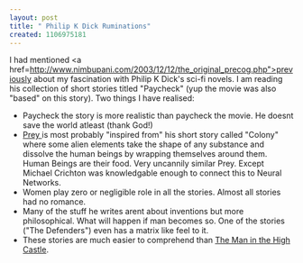 ```yaml
--- 
layout: post
title: " Philip K Dick Ruminations"
created: 1106975181
---
```

I had mentioned <a href=http://www.nimbupani.com/2003/12/12/the_original_precog.php">previously</a> about my fascination with Philip K Dick's sci-fi novels. I am reading his collection of short stories titled "Paycheck" (yup the movie was also "based" on this story). Two things I have realised:
<ul><li>Paycheck the story is more realistic than paycheck the movie. He doesnt save the world atleast (thank God!)</li>
<li><a href="http://www.amazon.com/exec/obidos/tg/detail/-/0066214122/102-0219939-2586516?v=glance">Prey </a> is most probably "inspired from" his short story called "Colony" where some alien elements take the shape of any substance and dissolve the human beings by wrapping themselves around them. Human Beings are their food. Very uncannily similar Prey. Except Michael Crichton was knowledgable enough to connect this to Neural Networks.</li>
<li>Women play zero or negligible role in all the stories. Almost all stories had no romance. </li>
<li>Many of the stuff he writes arent about inventions but more philosophical. What will happen if man becomes so. One of the stories ("The Defenders") even has a matrix like feel to it. </li>
<li>These stories are much easier to comprehend than <a href="http://www.amazon.com/exec/obidos/ASIN/0679740678/qid=1106974843/sr=2-1/ref=pd_ka_b_2_1/102-0219939-2586516">The Man in the High Castle</a>. </ul>
